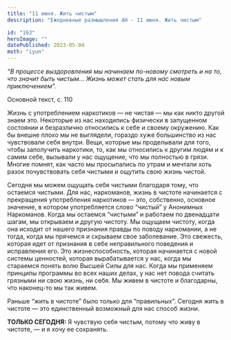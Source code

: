 ```yaml
---
title: "11 июня. Жить чистым"
description: "Ежедневные размышления АН - 11 июня. Жить чистым"

id: "163"
heroImage: ""
datePublished: 2023-05-04
moth: "iyun"
---
```


_“В процессе выздоровления мы начинаем по-новому смотреть и на то, что значит
быть чистым… Жизнь может стать для нас новым приключением”._

Основной текст, с. 110

Жизнь с употреблением наркотиков — не чистая — мы как никто другой знаем это.
Некоторые из нас находились физически в запущенном состоянии и безразлично
относились к себе и своему окружению. Как бы внешне плохо мы не выглядели,
гораздо хуже большинство из нас чувствовали себя внутри. Вещи, которые мы
проделывали для того, чтобы заполучить наркотики, то, как мы относились к
другим людям и к самим себе, вызывали у нас ощущение, что мы полностью в
грязи. Многие помнят, как часто мы просыпались по утрам и мечтали хоть разок
почувствовать себя чистыми и ощутить свою жизнь чистой.

Сегодня мы можем ощущать себя чистыми благодаря тому, что остаемся чистыми.
Для нас, наркоманов, жизнь в чистоте начинается с прекращения употребления
наркотиков — это, собственно, основное значение, в котором употребляется слово
“чистый” у Анонимных Наркоманов. Когда мы остаемся “чистыми” и работаем по
двенадцати шагам, мы открываем и другую чистоту. Мы ощущаем чистоту, когда она
исходит от нашего признания правды по поводу наркомании, а не тогда, когда мы
прячемся и скрываем свое заболевание. Это свежесть, которая идет от признания
в себе неправильного поведения и исправления его. Это жизнеспособность,
которая начинается с новой системы ценностей, которая вырабатывается у нас,
когда мы стараемся понять волю Высшей Силы для нас. Когда мы применяем
принципы программы во всех наших делах, у нас нет повода считать грязными ни
свою жизнь, ни себя. Мы живем в чистоте и благодарны, что наконец-то мы так
живем.

Раньше “жить в чистоте” было только для “правильных”. Сегодня жить в чистоте —
это единственный возможный для нас способ жизни.

**ТОЛЬКО СЕГОДНЯ:** Я чувствую себя чистым, потому что живу в чистоте, — и я
хочу ее сохранять.
